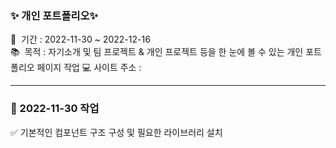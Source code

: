 ### ✨ 개인 포트폴리오✨
📅 &nbsp;기간 : 2022-11-30 ~ 2022-12-16 \
📚 &nbsp;목적 : 자기소개 및 팀 프로젝트 & 개인 프로젝트 등을 한 눈에 볼 수 있는 개인 포트폴리오 페이지 작업
💻 사이트 주소 : 
<hr/>


### 🌟 2022-11-30 작업
✅ 기본적인 컴포넌트 구조 구성 및 필요한 라이브러리 설치